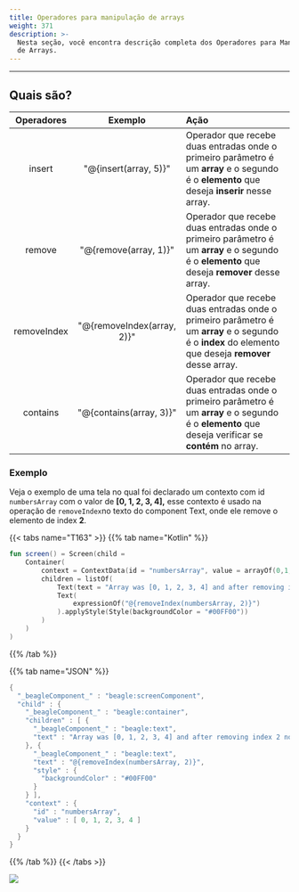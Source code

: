 ```yaml
---
title: Operadores para manipulação de arrays
weight: 371
description: >-
  Nesta seção, você encontra descrição completa dos Operadores para Manipulação
  de Arrays.
---
```


---

## Quais são? 

| Operadores | Exemplo | Ação |
| :---: | :---: | :--- |
| insert | "@{insert\(array, 5\)}" | Operador que recebe duas entradas onde o primeiro parâmetro é um **array** e o segundo é o **elemento** que deseja **inserir** nesse array. |
| remove | "@{remove\(array, 1\)}" | Operador que recebe duas entradas onde o primeiro parâmetro é um **array** e o segundo é o **elemento** que deseja **remover** desse array. |
| removeIndex | "@{removeIndex\(array, 2\)}" | Operador que recebe duas entradas onde o primeiro parâmetro é um **array** e o segundo é o **index** do elemento que deseja **remover** desse array. |
| contains | "@{contains\(array, 3\)}" | Operador que recebe duas entradas onde o primeiro parâmetro é um **array** e o segundo é o **elemento** que deseja verificar se **contém** no array.  |

### Exemplo

Veja o exemplo de uma tela no qual foi declarado um contexto com id `numbersArray` com o valor de **\[0, 1, 2, 3, 4\],** esse contexto é usado na  operação de `removeIndex`no texto do component Text, onde ele remove o elemento de index **2**.

{{< tabs name="T163" >}}
{{% tab name="Kotlin" %}}
```kotlin
fun screen() = Screen(child = 
    Container(
        context = ContextData(id = "numbersArray", value = arrayOf(0,1,2,3,4)),
        children = listOf(
            Text(text = "Array was [0, 1, 2, 3, 4] and after removing index 2 now is: "),
            Text(
                expressionOf("@{removeIndex(numbersArray, 2)}")
            ).applyStyle(Style(backgroundColor = "#00FF00"))
        )
    )
)
```
{{% /tab %}}

{{% tab name="JSON" %}}
```kotlin
{
  "_beagleComponent_" : "beagle:screenComponent",
  "child" : {
    "_beagleComponent_" : "beagle:container",
    "children" : [ {
      "_beagleComponent_" : "beagle:text",
      "text" : "Array was [0, 1, 2, 3, 4] and after removing index 2 now is: "
    }, {
      "_beagleComponent_" : "beagle:text",
      "text" : "@{removeIndex(numbersArray, 2)}",
      "style" : {
        "backgroundColor" : "#00FF00"
      }
    } ],
    "context" : {
      "id" : "numbersArray",
      "value" : [ 0, 1, 2, 3, 4 ]
    }
  }
}
```
{{% /tab %}}
{{< /tabs >}}

![](/array.png)
